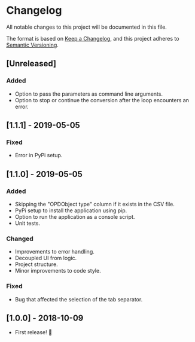 # Changelog

All notable changes to this project will be documented in this file.

The format is based on [Keep a Changelog](https://keepachangelog.com/en/1.0.0/),
and this project adheres to [Semantic Versioning](https://semver.org/spec/v2.0.0.html).

## [Unreleased]

### Added
- Option to pass the parameters as command line arguments.
- Option to stop or continue the conversion after the loop encounters an error.

## [1.1.1] - 2019-05-05

### Fixed
- Error in PyPi setup.

## [1.1.0] - 2019-05-05

### Added
- Skipping the "OPDObject type" column if it exists in the CSV file.
- PyPi setup to install the application using pip.
- Option to run the application as a console script.
- Unit tests.

### Changed
- Improvements to error handling.
- Decoupled UI from logic.
- Project structure.
- Minor improvements to code style.

### Fixed
- Bug that affected the selection of the tab separator.

## [1.0.0] - 2018-10-09

- First release! :tada:
